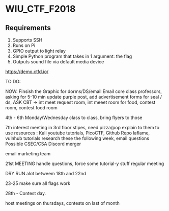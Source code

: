 # WIU_CTF_F2018


## Requirements

  1. Supports SSH
  2. Runs on Pi
  3. GPIO output to light relay
  4. Simple Python program that takes in 1 argument: the flag
  5. Outputs sound file via default media device

https://demo.ctfd.io/

TO DO:

NOW:
Finsish the Graphic for dorms/DS/email
Email core class professors, asking for 5-10 min 
update purple post, add advertisement
forms for seal / ds, ASK CBT -> int meet request room, int meeet room for food, contest room, contest food room

4th - 6th Monday/Wednesday class to class, bring flyers to those

7th interest meeting in 3rd floor stipes, need pizza/pop
    explain to them to use resources : Kali youtube tutorials, PicoCTF, Github Repo laflame, vulnhub tutorials
    research these the following week, email questions
    Possible CSEC/CSA Discord merger
   
email marketing team

21st MEETING handle questions, force some tutorial-y stuff regular meeting

DRY RUN alot betweem 18th and 22nd

23-25 make sure all flags work

28th - Contest day.

host meetings on thursdays, contests on last of month

